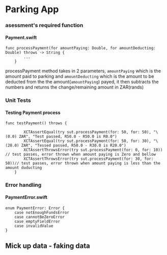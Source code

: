 # Parking App

### asessment's required function 
#### Payment.swift


```
func processPayment(for amountPaying: Double, for amountDeducting: Double) throws -> String {
        ...
    }
```

processPayment method takes in 2 parameters, ```amountPaying``` which is the amount paid to parking and ```amountDeducting``` which is the amount to be deducted from the the amount(```amountPaying```) payed, it then subtracts the numbers and returns the change/remaining amount in ZAR(rands)

### Unit Tests
#### Testing Payment process
```
func testPayment() throws {
        
        XCTAssertEqual(try sut.processPayment(for: 50, for: 50), "\(0.0) ZAR", "Test passed, R50.0 - R50.0 is R0.0")
        XCTAssertEqual(try sut.processPayment(for: 50, for: 30), "\(20.0) ZAR", "Tessed passed, R50.0 - R30.0 is R20.0")
        XCTAssertThrowsError(try sut.processPayment(for: 0, for: 10)) // test passes, error thrown when amount paying is Zero and bellow
        XCTAssertThrowsError(try sut.processPayment(for: 30, for: 50))// test passes, error thrown when amount paying is less than the amount duducting
    }
```

### Error handling
#### PaymentError.swift

```
enum PaymentError: Error {
    case notEnoughFundsError
    case cannotBeZeroError
    case emptyFieldError
    case invalidValue
}
```

## Mick up data - faking data